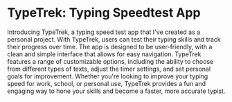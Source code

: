 # TypeTrek: Typing Speedtest App

Introducing TypeTrek, a typing speed test app that I've created as a personal project. With TypeTrek, users can test their typing skills and track their progress over time. The app is designed to be user-friendly, with a clean and simple interface that allows for easy navigation. TypeTrek features a range of customizable options, including the ability to choose from different types of texts, adjust the timer settings, and set personal goals for improvement. Whether you're looking to improve your typing speed for work, school, or personal use, TypeTrek provides a fun and engaging way to hone your skills and become a faster, more accurate typist.



